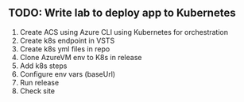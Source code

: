 ## TODO: Write lab to deploy app to Kubernetes

1. Create ACS using Azure CLI using Kubernetes for orchestration
1. Create k8s endpoint in VSTS
1. Create k8s yml files in repo
1. Clone AzureVM env to K8s in release
1. Add k8s steps
1. Configure env vars (baseUrl)
1. Run release
1. Check site